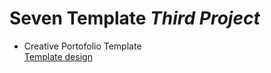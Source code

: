 # Seven Template _Third Project_
* Creative Portofolio Template  
[Template design](https://graphberry-imgs.imgix.net/seven-creative-portofolio-template-94.jpg?auto=compress,format&q=80&w=800)